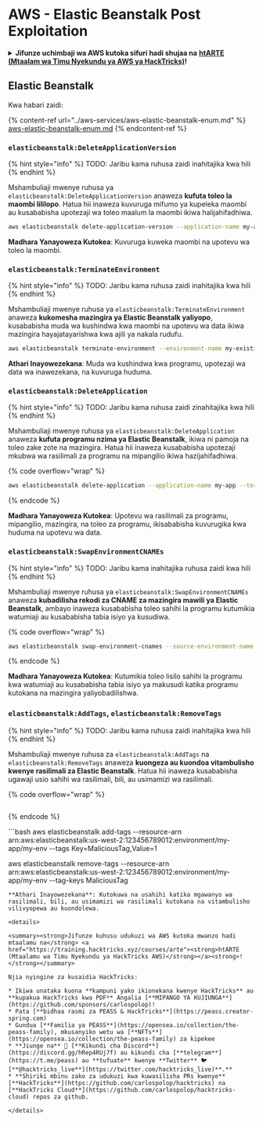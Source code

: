 # AWS - Elastic Beanstalk Post Exploitation

<details>

<summary><strong>Jifunze uchimbaji wa AWS kutoka sifuri hadi shujaa na</strong> <a href="https://training.hacktricks.xyz/courses/arte"><strong>htARTE (Mtaalam wa Timu Nyekundu ya AWS ya HackTricks)</strong></a><strong>!</strong></summary>

Njia nyingine za kusaidia HackTricks:

* Ikiwa unataka kuona **kampuni yako ikitangazwa kwenye HackTricks** au **kupakua HackTricks kwa PDF** Angalia [**MIPANGO YA KUJIUNGA**](https://github.com/sponsors/carlospolop)!
* Pata [**bidhaa rasmi za PEASS & HackTricks**](https://peass.creator-spring.com)
* Gundua [**Familia ya PEASS**](https://opensea.io/collection/the-peass-family), mkusanyiko wetu wa [**NFTs**](https://opensea.io/collection/the-peass-family) ya kipekee
* **Jiunge na** 💬 [**Kikundi cha Discord**](https://discord.gg/hRep4RUj7f) au kikundi cha [**telegram**](https://t.me/peass) au **tufuate** kwenye **Twitter** 🐦 [**@hacktricks\_live**](https://twitter.com/hacktricks\_live)**.**
* **Shiriki mbinu zako za uchimbaji kwa kuwasilisha PRs kwa** [**HackTricks**](https://github.com/carlospolop/hacktricks) na [**HackTricks Cloud**](https://github.com/carlospolop/hacktricks-cloud) repos za github.

</details>

## Elastic Beanstalk

Kwa habari zaidi:

{% content-ref url="../aws-services/aws-elastic-beanstalk-enum.md" %}
[aws-elastic-beanstalk-enum.md](../aws-services/aws-elastic-beanstalk-enum.md)
{% endcontent-ref %}

### `elasticbeanstalk:DeleteApplicationVersion`

{% hint style="info" %}
TODO: Jaribu kama ruhusa zaidi inahitajika kwa hili
{% endhint %}

Mshambuliaji mwenye ruhusa ya `elasticbeanstalk:DeleteApplicationVersion` anaweza **kufuta toleo la maombi lililopo**. Hatua hii inaweza kuvuruga mifumo ya kupeleka maombi au kusababisha upotezaji wa toleo maalum la maombi ikiwa halijahifadhiwa.

```bash
aws elasticbeanstalk delete-application-version --application-name my-app --version-label my-version
```

**Madhara Yanayoweza Kutokea**: Kuvuruga kuweka maombi na upotevu wa toleo la maombi.

### `elasticbeanstalk:TerminateEnvironment`

{% hint style="info" %}
TODO: Jaribu kama ruhusa zaidi inahitajika kwa hili
{% endhint %}

Mshambuliaji mwenye ruhusa ya `elasticbeanstalk:TerminateEnvironment` anaweza **kukomesha mazingira ya Elastic Beanstalk yaliyopo**, kusababisha muda wa kushindwa kwa maombi na upotevu wa data ikiwa mazingira hayajatayarishwa kwa ajili ya nakala rudufu.

```bash
aws elasticbeanstalk terminate-environment --environment-name my-existing-env
```

**Athari Inayowezekana**: Muda wa kushindwa kwa programu, upotezaji wa data wa inawezekana, na kuvuruga huduma.

### `elasticbeanstalk:DeleteApplication`

{% hint style="info" %}
TODO: Jaribu kama ruhusa zaidi zinahitajika kwa hili
{% endhint %}

Mshambuliaji mwenye ruhusa ya `elasticbeanstalk:DeleteApplication` anaweza **kufuta programu nzima ya Elastic Beanstalk**, ikiwa ni pamoja na toleo zake zote na mazingira. Hatua hii inaweza kusababisha upotezaji mkubwa wa rasilimali za programu na mipangilio ikiwa hazijahifadhiwa.

{% code overflow="wrap" %}
```bash
aws elasticbeanstalk delete-application --application-name my-app --terminate-env-by-force
```
{% endcode %}

**Madhara Yanayoweza Kutokea**: Upotevu wa rasilimali za programu, mipangilio, mazingira, na toleo za programu, ikisababisha kuvurugika kwa huduma na upotevu wa data.

### `elasticbeanstalk:SwapEnvironmentCNAMEs`

{% hint style="info" %}
TODO: Jaribu kama inahitajika ruhusa zaidi kwa hili
{% endhint %}

Mshambuliaji mwenye ruhusa ya `elasticbeanstalk:SwapEnvironmentCNAMEs` anaweza **kubadilisha rekodi za CNAME za mazingira mawili ya Elastic Beanstalk**, ambayo inaweza kusababisha toleo sahihi la programu kutumikia watumiaji au kusababisha tabia isiyo ya kusudiwa.

{% code overflow="wrap" %}
```bash
aws elasticbeanstalk swap-environment-cnames --source-environment-name my-env-1 --destination-environment-name my-env-2
```
{% endcode %}

**Madhara Yanayoweza Kutokea**: Kutumikia toleo lisilo sahihi la programu kwa watumiaji au kusababisha tabia isiyo ya makusudi katika programu kutokana na mazingira yaliyobadilishwa.

### `elasticbeanstalk:AddTags`, `elasticbeanstalk:RemoveTags`

{% hint style="info" %}
TODO: Jaribu kama ruhusa zaidi inahitajika kwa hili
{% endhint %}

Mshambuliaji mwenye ruhusa za `elasticbeanstalk:AddTags` na `elasticbeanstalk:RemoveTags` anaweza **kuongeza au kuondoa vitambulisho kwenye rasilimali za Elastic Beanstalk**. Hatua hii inaweza kusababisha ugawaji usio sahihi wa rasilimali, bili, au usimamizi wa rasilimali.

{% code overflow="wrap" %}
```
```
{% endcode %}

\`\`\`bash aws elasticbeanstalk add-tags --resource-arn arn:aws:elasticbeanstalk:us-west-2:123456789012:environment/my-app/my-env --tags Key=MaliciousTag,Value=1

aws elasticbeanstalk remove-tags --resource-arn arn:aws:elasticbeanstalk:us-west-2:123456789012:environment/my-app/my-env --tag-keys MaliciousTag

```
**Athari Inayowezekana**: Kutokuwa na usahihi katika mgawanyo wa rasilimali, bili, au usimamizi wa rasilimali kutokana na vitambulisho vilivyopewa au kuondolewa.

<details>

<summary><strong>Jifunze kuhusu udukuzi wa AWS kutoka mwanzo hadi mtaalamu na</strong> <a href="https://training.hacktricks.xyz/courses/arte"><strong>htARTE (Mtaalamu wa Timu Nyekundu ya HackTricks AWS)</strong></a><strong>!</strong></summary>

Njia nyingine za kusaidia HackTricks:

* Ikiwa unataka kuona **kampuni yako ikionekana kwenye HackTricks** au **kupakua HackTricks kwa PDF** Angalia [**MIPANGO YA KUJIUNGA**](https://github.com/sponsors/carlospolop)!
* Pata [**bidhaa rasmi za PEASS & HackTricks**](https://peass.creator-spring.com)
* Gundua [**Familia ya PEASS**](https://opensea.io/collection/the-peass-family), mkusanyiko wetu wa [**NFTs**](https://opensea.io/collection/the-peass-family) za kipekee
* **Jiunge na** 💬 [**Kikundi cha Discord**](https://discord.gg/hRep4RUj7f) au kikundi cha [**telegram**](https://t.me/peass) au **tufuate** kwenye **Twitter** 🐦 [**@hacktricks_live**](https://twitter.com/hacktricks_live)**.**
* **Shiriki mbinu zako za udukuzi kwa kuwasilisha PRs kwenye** [**HackTricks**](https://github.com/carlospolop/hacktricks) na [**HackTricks Cloud**](https://github.com/carlospolop/hacktricks-cloud) repos za github.

</details>
```
